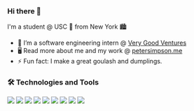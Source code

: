 ### Hi there 👋 
I'm a student @ USC 🌆 from New York 🏙

- 💼 I’m a software engineering intern @ [Very Good Ventures](https://verygood.ventures/)
- 🖥️ Read more about me and my work @ [petersimpson.me](https://petersimpson.me/)
- ⚡ Fun fact: I make a great goulash and dumplings.

### 🛠️ Technologies and Tools
![](https://img.shields.io/badge/Code-Flutter/Dart-informational?style=flat&logo=Flutter&logoColor=white&color=02569B) ![](https://img.shields.io/badge/Code-C++-informational?style=flat&logo=C++&logoColor=white&color=00599C)  ![](https://img.shields.io/badge/Editor-VS_Code-informational?style=flat&logo=Visual-Studio-Code&logoColor=white&color=007ACC) ![](https://img.shields.io/badge/Code-C-informational?style=flat&logo=C&logoColor=white&color=74808c) ![](https://img.shields.io/badge/Code-x86_asm-informational?style=flat&logo=asm&logoColor=white&color=74808c) ![](https://img.shields.io/badge/Code-HTML/CSS-informational?style=flat&logo=HTML5&logoColor=white&color=E34F26) ![](https://img.shields.io/badge/VCS-Git-informational?style=flat&logo=Git&logoColor=white&color=F05032) ![](https://img.shields.io/badge/Tools-VirtualBox-informational?style=flat&logo=VirtualBox&logoColor=white&color=183A61) ![](https://img.shields.io/badge/Shell-Bash-informational?style=flat&logo=GNU-Bash&logoColor=white&color=4eaa25) 
